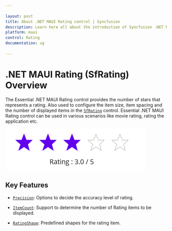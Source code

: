 ```yaml
---

layout: post
title: About .NET MAUI Rating control | Syncfusion
description: Learn here all about the introduction of Syncfusion .NET MAUI Rating (SfRating) control, its elements and more.
platform: maui
control: Rating
documentation: ug

---
```

# .NET MAUI Rating (SfRating) Overview

The Essential .NET MAUI Rating control provides the number of stars that represents a rating. Also used to configure the item size, item spacing and the number of displayed items in the [`SfRating`](https://help.syncfusion.com/cr/maui/Syncfusion.Maui.Inputs.SfRating.html) control. Essential .NET MAUI Rating control can be used in various scenarios like movie rating, rating the application etc.

![Rating OverView](images/overview.png)

## Key Features

* [`Precision`](https://help.syncfusion.com/cr/maui/Syncfusion.Maui.Inputs.SfRating.html#Syncfusion_Maui_Inputs_SfRating_Precision): Options to decide the accuracy level of rating.

* [`ItemCount`](https://help.syncfusion.com/cr/maui/Syncfusion.Maui.Inputs.SfRating.html#Syncfusion_Maui_Inputs_SfRating_ItemCount): Support to determine the number of Rating items to be displayed.

* [`RatingShape`](https://help.syncfusion.com/cr/maui/Syncfusion.Maui.Inputs.RatingShape.html): Predefined shapes for the rating item.

